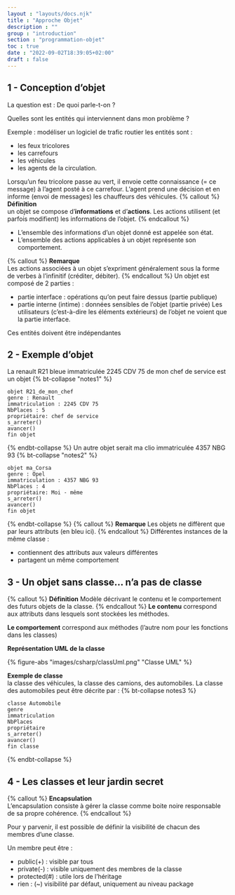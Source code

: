 ```yaml
---
layout : "layouts/docs.njk"
title : "Approche Objet"
description : ""
group : "introduction"
section : "programmation-objet"
toc : true
date : "2022-09-02T18:39:05+02:00"
draft : false
---
```

## 1 - Conception d’objet
La question est : De quoi parle-t-on ?

Quelles sont les entités qui interviennent dans mon problème ?

Exemple :
modéliser un logiciel de trafic routier
les entités sont :

- les feux tricolores
- les carrefours
- les véhicules
- les agents de la circulation.

Lorsqu’un feu tricolore passe au vert, il envoie cette connaissance (= ce message) à l’agent posté à ce carrefour. L’agent prend une décision et en informe (envoi de messages) les chauffeurs des véhicules.
{% callout %}
**Définition**  
un objet se compose d’**informations** et d’**actions**. Les actions utilisent (et parfois modifient) les informations de l’objet.
{% endcallout %}
- L’ensemble des informations d’un objet donné est appelée son état.
- L’ensemble des actions applicables à un objet représente son comportement.

{% callout %}
**Remarque**  
Les actions associées à un objet s’expriment généralement sous la forme de verbes à l’infinitif (créditer, débiter).
{% endcallout %}
Un objet est composé de 2 parties :

- partie interface : opérations qu’on peut faire dessus (partie publique)
- partie interne (intime) : données sensibles de l’objet (partie privée) Les utilisateurs (c’est-à-dire les éléments extérieurs) de l’objet ne voient que la partie interface.

Ces entités doivent être indépendantes
## 2 - Exemple d’objet
La renault R21 bleue immatriculée 2245 CDV 75 de mon chef de service est un objet
{% bt-collapse "notes1" %}
```batch
objet R21_de_mon_chef
genre : Renault
immatriculation : 2245 CDV 75
NbPlaces : 5
propriétaire: chef de service
s_arreter()
avancer()
fin objet
```
{% endbt-collapse %}
Un autre objet serait ma clio immatriculée 4357 NBG 93
{% bt-collapse "notes2" %}
```batch
objet ma_Corsa
genre : Opel
immatriculation : 4357 NBG 93
NbPlaces : 4
propriétaire: Moi - même
s_arreter()
avancer()
fin objet
```
{% endbt-collapse %}
{% callout %}
**Remarque**
Les objets ne diffèrent que par leurs attributs (en bleu ici).
{% endcallout %}
Différentes instances de la même classe :

- contiennent des attributs aux valeurs différentes
- partagent un même comportement
## 3 - Un objet sans classe… n’a pas de classe
{% callout %}
**Définition**
Modèle décrivant le contenu et le comportement des futurs objets de la classe.
{% endcallout %}
**Le contenu** correspond aux attributs dans lesquels sont stockées les méthodes.  

**Le comportement** correspond aux méthodes (l’autre nom pour les fonctions dans les classes)  

**Représentation UML de la classe**  

{% figure-abs "images/csharp/classUml.png" "Classe UML" %}

**Exemple de classe**  
la classe des véhicules, la classe des camions, des automobiles.
La classe des automobiles peut être décrite par :
{% bt-collapse notes3 %}
```batch
classe Automobile
genre
immatriculation
NbPlaces
propriétaire
s_arreter()
avancer()
fin classe
```
{% endbt-collapse %}
## 4 - Les classes et leur jardin secret
{% callout %}
**Encapsulation**  
L’encapsulation consiste à gérer la classe comme boite noire responsable de sa propre cohérence.
{% endcallout %}

Pour y parvenir, il est possible de définir la visibilité de chacun des membres d’une classe.

Un membre peut être :

- public(+) : visible par tous
- private(-) : visible uniquement des membres de la classe
- protected(#) : utile lors de l’héritage
- rien : (~) visibilité par défaut, uniquement au niveau package
